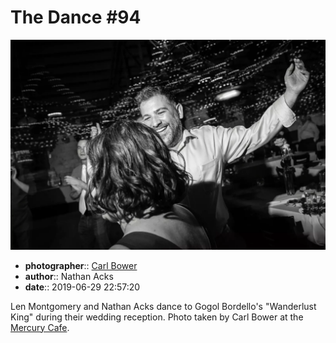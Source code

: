 # The Dance \#94

![Len Montgomery and Nathan Acks dance](assets/2019-06-29-set-4-the-dance-94.webp)

* **photographer**:: [Carl Bower](https://carlbowerphotos.com)  
* **author**:: Nathan Acks  
* **date**:: 2019-06-29 22:57:20

Len Montgomery and Nathan Acks dance to Gogol Bordello's "Wanderlust King" during their wedding reception. Photo taken by Carl Bower at the [Mercury Cafe](http://mercurycafe.com).
